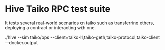 # Hive Taiko RPC test suite

It tests several real-world scenarios on taiko such as transferring ethers,
deploying a contract or interacting with one.

 ./hive --sim taiko/ops --client=taiko-l1,taiko-geth,taiko-protocol,taiko-client --docker.output
